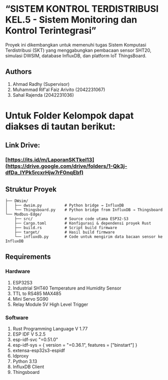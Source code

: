 # “SISTEM KONTROL TERDISTRIBUSI KEL.5 - Sistem Monitoring dan Kontrol Terintegrasi”
Proyek ini dikembangkan untuk memenuhi tugas Sistem Komputasi Terdistribusi (SKT) yang menggabungkan pembacaan sensor SHT20, simulasi DWSIM, database InfluxDB, dan platform IoT ThingsBoard.

 ## Authors
1. Ahmad Radhy                  (Supervisor)
2. Muhammad Rif'al Faiz Arivito (2042231067)
3. Sahal Rajenda                (2042231036)

# Untuk Folder Kelompok dapat diakses di tautan berikut:
## Link Drive:
### [https://its.id/m/LaporanSKTkel13](https://drive.google.com/drive/folders/1-Qk3j-dfDa_lYPk5rcxrHjw7rF0nqEbf)

## Struktur Proyek
```
├── DWsim/
│   ├── dwsim.py          # Python bridge → InfluxDB
│   └── Thingsboard.py    # Python bridge from InfluxDB → Thingsboard
└── Modbus-Edge/
    ├── src/              # Source code utama ESP32-S3
    ├── Cargo.toml        # Konfigurasi & dependensi proyek Rust
    ├── build.rs          # Script build firmware
    ├── target/           # Hasil build firmware
    └── influxdb.py       # Code untuk mengirim data bacaan sensor ke InfluxDB
```

## Requirements
### Hardware
1. ESP32S3
2. Industrial SHT40 Temperature and Humidity Sensor
3. TTL to RS485 MAX485
4. Mini Servo SG90
5. Relay Module 5V High Level Trigger
   
### Software
1. Rust Programming Language V 1.77
2. ESP IDF V 5.2.5
3. esp-idf-svc "=0.51.0"
4. esp-idf-sys = { version = "=0.36.1", features = ["binstart"] }
5. extensa-esp32s3-espidf
6. ldproxy
7. Python 3.13
8. InfluxDB Client
9. Thingsboard
 





